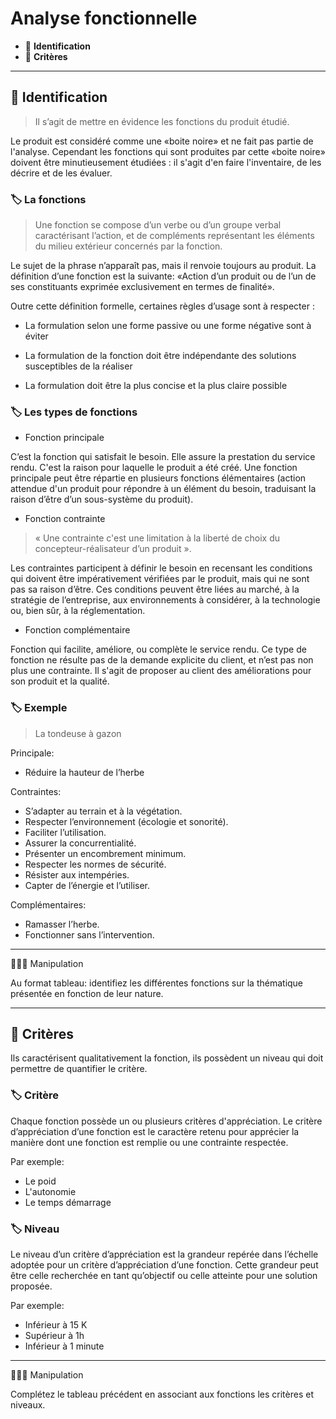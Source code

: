 # Analyse fonctionnelle

*  🔖 **Identification**
*  🔖 **Critères**

___

## 📑 Identification

> Il s’agit de mettre en évidence les fonctions du produit étudié.

Le produit est considéré comme une «boite noire» et ne fait pas partie de l'analyse. Cependant les fonctions qui sont produites par cette «boite noire» doivent être minutieusement étudiées : il s'agit d'en faire l'inventaire, de les décrire et de les évaluer.

### 🏷️ **La fonctions**

> Une fonction se compose d’un verbe ou d’un groupe verbal caractérisant l’action, et de compléments représentant les éléments du milieu extérieur concernés par la fonction.

Le sujet de la phrase n’apparaît pas, mais il renvoie toujours au produit. La définition d’une fonction est la suivante: «Action d’un produit ou de l’un de ses constituants exprimée exclusivement en termes de finalité». 

Outre cette définition formelle, certaines règles d’usage sont à respecter :

* La formulation selon une forme passive ou une forme négative sont à éviter

* La formulation de la fonction doit être indépendante des solutions susceptibles de la réaliser

* La formulation doit être la plus concise et la plus claire possible

### 🏷️ **Les types de fonctions**

* Fonction principale

C’est la fonction qui satisfait le besoin. Elle assure la prestation du service rendu. C'est la raison pour laquelle le produit a été créé. Une fonction principale peut être répartie en plusieurs fonctions élémentaires (action attendue d'un produit pour répondre à un élément du besoin, traduisant la raison d’être d’un sous-système du produit).

* Fonction contrainte

> « Une contrainte c'est une limitation à la liberté de choix du concepteur-réalisateur d’un produit ».

Les contraintes participent à définir le besoin en recensant les conditions qui doivent être impérativement vérifiées par le produit, mais qui ne sont pas sa raison d’être. Ces conditions peuvent être liées au marché, à la stratégie de l’entreprise, aux environnements à considérer, à la technologie ou, bien sûr, à la réglementation.

* Fonction complémentaire

Fonction qui facilite, améliore, ou complète le service rendu. Ce type de fonction ne résulte pas de la demande explicite du client, et n’est pas non plus une contrainte. Il s'agit de proposer au client des améliorations pour son produit et la qualité.

### 🏷️ **Exemple**

> La tondeuse à gazon

Principale:
* Réduire la hauteur de l’herbe

Contraintes:
* S’adapter au terrain et à la végétation.
* Respecter l’environnement (écologie et sonorité).
* Faciliter l’utilisation.
* Assurer la concurrentialité.
* Présenter un encombrement minimum.
* Respecter les normes de sécurité.
* Résister aux intempéries.
* Capter de l’énergie et l’utiliser.

Complémentaires:

* Ramasser l’herbe.
* Fonctionner sans l’intervention.

___

👨🏻‍💻 Manipulation

Au format tableau: identifiez les différentes fonctions sur la thématique présentée en fonction de leur nature.

___

## 📑 Critères

Ils caractérisent qualitativement la fonction, ils possèdent un niveau qui doit permettre de quantifier le critère.

### 🏷️ **Critère**

Chaque fonction possède un ou plusieurs critères d'appréciation. Le critère d’appréciation d’une fonction est le caractère retenu pour apprécier la manière dont une 
fonction est remplie ou une contrainte respectée.

Par exemple:

* Le poid
* L'autonomie
* Le temps démarrage

### 🏷️ **Niveau**

Le niveau d’un critère d’appréciation est la grandeur repérée dans l’échelle adoptée pour un critère 
d’appréciation d’une fonction. Cette grandeur peut être celle recherchée en tant qu’objectif ou celle 
atteinte pour une solution proposée.

Par exemple:

* Inférieur à 15 K
* Supérieur à 1h
* Inférieur à 1 minute

___

👨🏻‍💻 Manipulation

Complétez le tableau précédent en associant aux fonctions les critères et niveaux.